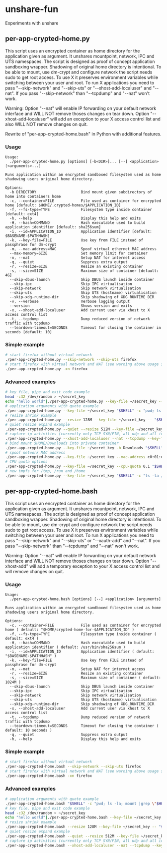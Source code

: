 # unshare-fun
Experiments with unshare

## per-app-crypted-home.py
This script uses an encrypted container as home directory for the application given as argument. It unshares mountpoint, network, IPC and UTS namespaces. The script is designed as proof of concept application sandboxing wrapper. Shadowing of original home directory is intentional. To be able to mount, use dm-crypt and configure network the script needs sudo to get root access. To use X it preserves environment variables while switching between your user and root. To run X applications you need to pass "--skip-network" and "--skip-uts" or "--xhost-add-localuser" and "--nat". If you pass "--skip-network" than "--tcpdump" and "--nat" won't work.

Warning: Option "--nat" will enable IP forwarding on your default network interface and WILL NOT remove thoses changes on tear down. Option "--xhost-add-localuser" will add an exception to your X access control list and also WILL NOT remove changes on quit.

Rewrite of "per-app-crypted-home.bash" in Python with additional features.

### Usage
```
Usage: 
  ./per-app-crypted-home.py [options] [-b<DIR>]... [--] <application> [<arguments>...]

Runs application within an encrypted sandboxed filesystem used as home shadowing users original home directory.

Options:
  -b DIRECTORY                    Bind mount given subdirectory of home into containers home
  -c, --container=FILE            File used as container for encrypted home [default: $HOME/.crypted-homes/$APPLICATION_ID]
  -f, --fs-type=TYPE              Filesystem type inside container [default: ext4]
  -h, --help                      Display this help and exits
  -H, --hash=COMMAND              Hash executable used to build application identifier [default: sha256sum]
  -i, --id=APPLICATION_ID         Application identifier [default: $BASENAME-$PATHHASH]
  -k, --key-file=FILE             Use key from FILE instead of passphrase for dm-crypt
  -m, --mac-address=MAC           Spoof virtual ethernet MAC address
  --max-memory=SIZE               Set memory limit for container
  -n, --nat                       Setup NAT for internet access
  -q, --quiet                     Suppress extra output
  -r, --resize=SIZE               Resize an existing container
  -s, --size=SIZE                 Maximum size of container [default: 4G]
  --skip-dbus-launch              Skip DBUS launch inside container
  --skip-ipc                      Skip IPC virtualisation
  --skip-network                  Skip network virtualisation
  --skip-uts                      Skip UTS (hostname) virtualisation
  --skip-xdg-runtime-dir          Skip shadowing of XDG_RUNTIME_DIR
  -v, --verbose                   Verbose logging output 
  --version                       Shows version and exits
  -x, --xhost-add-localuser       Add current user via xhost to X access control list
  -t, --tcpdump                   Dump reduced version of network traffic with tcpdump
  --teardown-timeout=SECONDS      Timeout for closing the container in seconds [default: 10]
```

### Simple example
```sh
# start firefox without virtual network
./per-app-crypted-home.py --skip-network --skip-uts firefox
# start firefox with virtual network and NAT (see warning above usage section)
./per-app-crypted-home.py -xn firefox
```
### Advanced examples
```sh
# key file, pipe and exit code example
head -c32 /dev/random > ~/secret_key
echo "hello world"|./per-app-crypted-home.py --key-file ~/secret_key -- "$SHELL" -c "cat; exit 42"
# application arguments with quote example
./per-app-crypted-home.py --key-file ~/secret_key "$SHELL" -c "pwd; ls -la; mount |grep \"$HOME\"; echo \"sleeping 1m so you can try to find this mount in another shell. Hint: it won't be easy.\"; sleep 1m"
# resize shrink example
./per-app-crypted-home.py --resize 128M --key-file ~/secret_key -- "$SHELL" -c "df -h ."
# quiet resize expand example
./per-app-crypted-home.py --quiet --resize 512M --key-file ~/secret_key -- "$SHELL" -c "df -h ."
# capture ip activities (currently only TCP SYN/FIN, all udp and all icmp)
./per-app-crypted-home.py --xhost-add-localuser --nat --tcpdump --key-file ~/secret_key chromium
# bind mount $HOME/Downloads into private container
./per-app-crypted-home.py --key-file ~/secret_key -b Downloads "$SHELL" -c "ls -la Downloads"
# spoof network MAC address
./per-app-crypted-home.py --key-file ~/secret_key --mac-address c0:01:da:1a:d0:0d "$SHELL" -c "ip l |grep c0:01:da:1a:d0:0d"
# CPU quota options
./per-app-crypted-home.py --key-file ~/secret_key --cpu-quota 0.1 "$SHELL" -c 'for i in $( seq 1 $( grep "^processor" /proc/cpuinfo |wc -l ) ); do while true; do true; done & done; top'
# new tmpfs for /tmp, /run and /home
./per-app-crypted-home.py --key-file ~/secret_key "$SHELL" -c "ls -la /tmp /run /home"
```
## per-app-crypted-home.bash
This script uses an encrypted container as home directory for the application given as argument. It unshares mountpoint, network, IPC and UTS namespaces. The script is designed as proof of concept application sandboxing wrapper. Shadowing of original home directory is intentional. To be able to mount, use dm-crypt and configure network the script needs sudo to get root access. To use X it preserves environment variables while switching between your user and root. To run X applications you need to pass "--skip-network" and "--skip-uts" or "--xauth-add" and "--nat". If you pass "--skip-network" than "--tcpdump" and "--nat" won't work.

Warning: Option "--nat" will enable IP forwarding on your default network interface and WILL NOT remove thoses changes on tear down. Option "--xhost-add" will add a temporary exception to your X access control list and will remove changes on quit.

### Usage
```
Usage:
  ./per-app-crypted-home.bash [options] [--] <application> [arguments]

Runs application within an encrypted sandboxed filesystem used as home shadowing users original home directory.

Options:
  -c, --container=FILE            File used as container for encrypted home ( default: "$HOME/crypted-home-for-$APPLICATION_ID" )
  -f, --fs-type=TYPE              Filesystem type inside container ( default: ext4 )
  -H, --hash=COMMAND              Hash executable used to build application identifier ( default: /usr/bin/sha256sum )
  -i, --id=APPLICATION_ID         Application identifier ( default: "$BASENAME-$PATHHASH" )
  -k, --key-file=FILE             Use key from FILE instead of passphrase for dm-crypt
  -n, --nat                       Setup NAT for internet access
  -r, --resize=SIZE               Resize an existing container
  -s, --size=SIZE                 Maximum size of container ( default: 1024M )
  --skip-dbus-launch              Skip DBUS launch inside container
  --skip-ipc                      Skip IPC virtualisation
  --skip-network                  Skip network virtualisation
  --skip-uts                      Skip UTS (hostname) virtualisation
  --skip-xdg-runtime-dir          Skip shadowing of XDG_RUNTIME_DIR
  -x, --xhost-add-localuser       Add current user via xhost to X access control list
  -t, --tcpdump                   Dump reduced version of network traffic with tcpdump
  --teardown-timeout=SECONDS      Timeout for closing the container ( default: 10 seconds )
  -q, --quiet                     Suppress extra output
  -h, --help                      Display this help and exits
```
### Simple example
```sh
# start firefox without virtual network
./per-app-crypted-home.bash --skip-network --skip-uts firefox
# start firefox with virtual network and NAT (see warning above usage section)
./per-app-crypted-home.bash -xn firefox
```
### Advanced examples
```sh
# application arguments with quote example
./per-app-crypted-home.bash "$SHELL" -c "pwd; ls -la; mount |grep \"$HOME\"; echo \"sleeping 1m so you can try to find this mount in another shell. Hint: it won't be easy.\"; sleep 1m"
# key file, pipe and exit code example
head -c32 /dev/random > ~/secret_key
echo "hello world"|./per-app-crypted-home.bash --key-file ~/secret_key -- "$SHELL" -c "cat; exit 42"
# resize shrink example
./per-app-crypted-home.bash --resize 128M --key-file ~/secret_key -- "$SHELL" -c "df -h ."
# quiet resize expand example
./per-app-crypted-home.bash --quiet --resize 512M --key-file ~/secret_key -- "$SHELL" -c "df -h ."
# capture ip activities (currently only TCP SYN/FIN, all udp and all icmp)
./per-app-crypted-home.bash --xhost-add-localuser --nat --tcpdump --key-file ~/secret_key chromium
```
